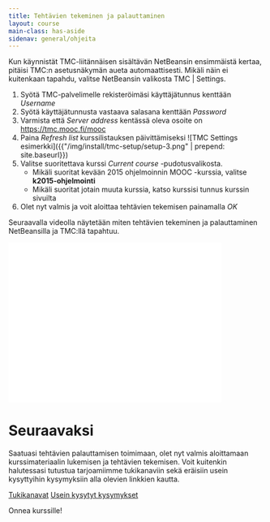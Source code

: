 ```yaml
---
title: Tehtävien tekeminen ja palauttaminen
layout: course
main-class: has-aside
sidenav: general/ohjeita
---
```

Kun käynnistät TMC-liitännäisen sisältävän NetBeansin ensimmäistä kertaa, pitäisi TMC:n asetusnäkymän aueta automaattisesti. Mikäli näin ei kuitenkaan tapahdu, valitse NetBeansin valikosta TMC | Settings.

1. Syötä TMC-palvelimelle rekisteröimäsi käyttäjätunnus kenttään *Username*
2. Syötä käyttäjätunnusta vastaava salasana kenttään *Password*
3. Varmista että *Server address* kentässä oleva osoite on <https://tmc.mooc.fi/mooc>
4. Paina *Refresh list* kurssilistauksen päivittämiseksi
    ![TMC Settings esimerkki]({{"/img/install/tmc-setup/setup-3.png" | prepend: site.baseurl}})
5. Valitse suoritettava kurssi *Current course* -pudotusvalikosta. 
	- Mikäli suoritat kevään 2015 ohjelmoinnin MOOC -kurssia, valitse **k2015-ohjelmointi**
	- Mikäli suoritat jotain muuta kurssia, katso kurssisi tunnus kurssin sivuilta
6. Olet nyt valmis ja voit aloittaa tehtävien tekemisen painamalla *OK*

Seuraavalla videolla näytetään miten tehtävien tekeminen ja palauttaminen NetBeansilla ja TMC:llä tapahtuu.

<iframe width="420" height="315" src="//www.youtube.com/embed/sQYq2LISMRU" frameborder="0" allowfullscreen></iframe>

# Seuraavaksi

Saatuasi tehtävien palauttamisen toimimaan, olet nyt valmis aloittamaan kurssimateriaalin lukemisen ja tehtävien tekemisen. Voit kuitenkin halutessasi tutustua tarjoamiimme tukikanaviin sekä eräisiin usein kysyttyihin kysymyksiin alla olevien linkkien kautta.

<div class="actions">
	<a class="action" href="/courses/general/ohjelmointi/tukikanavat/">Tukikanavat</a>
	<a class="action" href="/courses/general/ohjelmointi/ukk/">Usein kysytyt kysymykset</a>
</div>

Onnea kurssille!